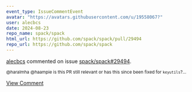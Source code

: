 ```yaml
---
event_type: IssueCommentEvent
avatar: "https://avatars.githubusercontent.com/u/19558067?"
user: alecbcs
date: 2024-08-23
repo_name: spack/spack
html_url: https://github.com/spack/spack/pull/29494
repo_url: https://github.com/spack/spack
---
```


<a href='https://github.com/alecbcs' target='_blank'>alecbcs</a> commented on issue <a href='https://github.com/spack/spack/pull/29494' target='_blank'>spack/spack#29494</a>.

<small>@haralmha @haampie is this PR still relevant or has this since been fixed for `keyutils`?...</small>

<a href='https://github.com/spack/spack/pull/29494' target='_blank'>View Comment</a>